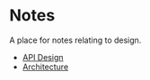 # Notes

A place for notes relating to design.

* [API Design](./api.md)
* [Architecture](./architecture.md)
